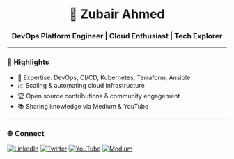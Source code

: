 <h1 align="center">🚀 Zubair Ahmed</h1>
<h3 align="center">DevOps Platform Engineer | Cloud Enthusiast | Tech Explorer</h3>

---

### 🌟 Highlights
- 🔧 Expertise: DevOps, CI/CD, Kubernetes, Terraform, Ansible
- 📈 Scaling & automating cloud infrastructure
- 🏆 Open source contributions & community engagement
- 📚 Sharing knowledge via Medium & YouTube

---

### 🌐 Connect
[![LinkedIn](https://img.shields.io/badge/LinkedIn-0A66C2?style=for-the-badge&logo=linkedin&logoColor=white)](https://www.linkedin.com/in/surhio)
[![Twitter](https://img.shields.io/badge/Twitter-1DA1F2?style=for-the-badge&logo=twitter&logoColor=white)](https://www.twitter.com/zupetek)
[![YouTube](https://img.shields.io/badge/YouTube-FF0000?style=for-the-badge&logo=youtube&logoColor=white)](https://www.youtube.com/@zupetek)
[![Medium](https://img.shields.io/badge/Medium-000000?style=for-the-badge&logo=medium&logoColor=white)](https://medium.com/@cloudways.zubair)

